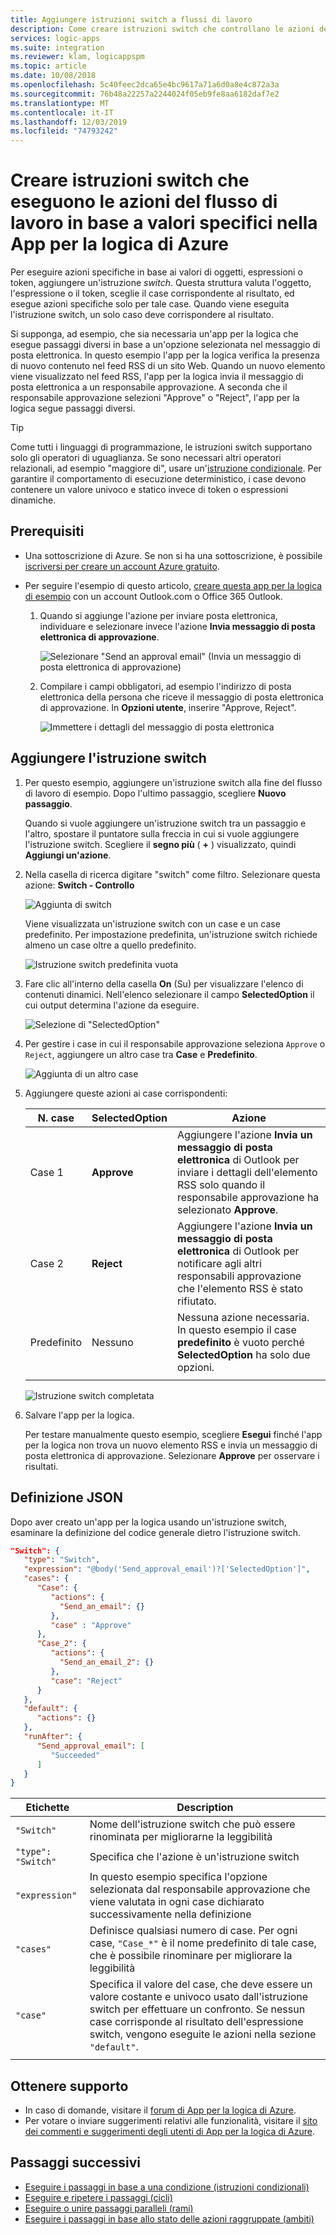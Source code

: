```yaml
---
title: Aggiungere istruzioni switch a flussi di lavoro
description: Come creare istruzioni switch che controllano le azioni del flusso di lavoro in base a valori specifici nella App per la logica di Azure
services: logic-apps
ms.suite: integration
ms.reviewer: klam, logicappspm
ms.topic: article
ms.date: 10/08/2018
ms.openlocfilehash: 5c40feec2dca65e4bc9617a71a6d0a8e4c872a3a
ms.sourcegitcommit: 76b48a22257a2244024f05eb9fe8aa6182daf7e2
ms.translationtype: MT
ms.contentlocale: it-IT
ms.lasthandoff: 12/03/2019
ms.locfileid: "74793242"
---
```

# <a name="create-switch-statements-that-run-workflow-actions-based-on-specific-values-in-azure-logic-apps"></a>Creare istruzioni switch che eseguono le azioni del flusso di lavoro in base a valori specifici nella App per la logica di Azure

Per eseguire azioni specifiche in base ai valori di oggetti, espressioni o token, aggiungere un'istruzione *switch*. Questa struttura valuta l'oggetto, l'espressione o il token, sceglie il case corrispondente al risultato, ed esegue azioni specifiche solo per tale case. Quando viene eseguita l'istruzione switch, un solo caso deve corrispondere al risultato.

Si supponga, ad esempio, che sia necessaria un'app per la logica che esegue passaggi diversi in base a un'opzione selezionata nel messaggio di posta elettronica. In questo esempio l'app per la logica verifica la presenza di nuovo contenuto nel feed RSS di un sito Web. Quando un nuovo elemento viene visualizzato nel feed RSS, l'app per la logica invia il messaggio di posta elettronica a un responsabile approvazione. A seconda che il responsabile approvazione selezioni "Approve" o "Reject", l'app per la logica segue passaggi diversi.

> [!TIP]
> Come tutti i linguaggi di programmazione, le istruzioni switch supportano solo gli operatori di uguaglianza. Se sono necessari altri operatori relazionali, ad esempio "maggiore di", usare un'[istruzione condizionale](../logic-apps/logic-apps-control-flow-conditional-statement.md).
> Per garantire il comportamento di esecuzione deterministico, i case devono contenere un valore univoco e statico invece di token o espressioni dinamiche.

## <a name="prerequisites"></a>Prerequisiti

* Una sottoscrizione di Azure. Se non si ha una sottoscrizione, è possibile [iscriversi per creare un account Azure gratuito](https://azure.microsoft.com/free/).

* Per seguire l'esempio di questo articolo, [creare questa app per la logica di esempio](../logic-apps/quickstart-create-first-logic-app-workflow.md) con un account Outlook.com o Office 365 Outlook.

  1. Quando si aggiunge l'azione per inviare posta elettronica, individuare e selezionare invece l'azione **Invia messaggio di posta elettronica di approvazione**.

     ![Selezionare "Send an approval email" (Invia un messaggio di posta elettronica di approvazione)](./media/logic-apps-control-flow-switch-statement/send-approval-email-action.png)

  1. Compilare i campi obbligatori, ad esempio l'indirizzo di posta elettronica della persona che riceve il messaggio di posta elettronica di approvazione. 
  In **Opzioni utente**, inserire "Approve, Reject".

     ![Immettere i dettagli del messaggio di posta elettronica](./media/logic-apps-control-flow-switch-statement/send-approval-email-details.png)

## <a name="add-switch-statement"></a>Aggiungere l'istruzione switch

1. Per questo esempio, aggiungere un'istruzione switch alla fine del flusso di lavoro di esempio. Dopo l'ultimo passaggio, scegliere **Nuovo passaggio**.

   Quando si vuole aggiungere un'istruzione switch tra un passaggio e l'altro, spostare il puntatore sulla freccia in cui si vuole aggiungere l'istruzione switch. Scegliere il **segno più** ( **+** ) visualizzato, quindi **Aggiungi un'azione**.

1. Nella casella di ricerca digitare "switch" come filtro. Selezionare questa azione: **Switch - Controllo**

   ![Aggiunta di switch](./media/logic-apps-control-flow-switch-statement/add-switch-statement.png)

   Viene visualizzata un'istruzione switch con un case e un case predefinito. 
   Per impostazione predefinita, un'istruzione switch richiede almeno un case oltre a quello predefinito. 

   ![Istruzione switch predefinita vuota](./media/logic-apps-control-flow-switch-statement/empty-switch.png)

1. Fare clic all'interno della casella **On** (Su) per visualizzare l'elenco di contenuti dinamici. Nell'elenco selezionare il campo **SelectedOption** il cui output determina l'azione da eseguire. 

   ![Selezione di "SelectedOption"](./media/logic-apps-control-flow-switch-statement/select-selected-option.png)

1. Per gestire i case in cui il responsabile approvazione seleziona `Approve` o `Reject`, aggiungere un altro case tra **Case** e **Predefinito**. 

   ![Aggiunta di un altro case](./media/logic-apps-control-flow-switch-statement/switch-plus.png)

1. Aggiungere queste azioni ai case corrispondenti:

   | N. case | **SelectedOption** | Azione |
   |--------|--------------------|--------|
   | Case 1 | **Approve** | Aggiungere l'azione **Invia un messaggio di posta elettronica** di Outlook per inviare i dettagli dell'elemento RSS solo quando il responsabile approvazione ha selezionato **Approve**. |
   | Case 2 | **Reject** | Aggiungere l'azione **Invia un messaggio di posta elettronica** di Outlook per notificare agli altri responsabili approvazione che l'elemento RSS è stato rifiutato. |
   | Predefinito | Nessuno | Nessuna azione necessaria. In questo esempio il case **predefinito** è vuoto perché **SelectedOption** ha solo due opzioni. |
   |||

   ![Istruzione switch completata](./media/logic-apps-control-flow-switch-statement/finished-switch.png)

1. Salvare l'app per la logica. 

   Per testare manualmente questo esempio, scegliere **Esegui** finché l'app per la logica non trova un nuovo elemento RSS e invia un messaggio di posta elettronica di approvazione. 
   Selezionare **Approve** per osservare i risultati.

## <a name="json-definition"></a>Definizione JSON

Dopo aver creato un'app per la logica usando un'istruzione switch, esaminare la definizione del codice generale dietro l'istruzione switch.

``` json
"Switch": {
   "type": "Switch",
   "expression": "@body('Send_approval_email')?['SelectedOption']",
   "cases": {
      "Case": {
         "actions": {
           "Send_an_email": {}
         },
         "case" : "Approve"
      },
      "Case_2": {
         "actions": {
           "Send_an_email_2": {}
         },
         "case": "Reject"
      }
   },
   "default": {
      "actions": {}
   },
   "runAfter": {
      "Send_approval_email": [
         "Succeeded"
      ]
   }
}
```

| Etichette | Description |
|-------|-------------|
| `"Switch"`         | Nome dell'istruzione switch che può essere rinominata per migliorarne la leggibilità |
| `"type": "Switch"` | Specifica che l'azione è un'istruzione switch |
| `"expression"`     | In questo esempio specifica l'opzione selezionata dal responsabile approvazione che viene valutata in ogni case dichiarato successivamente nella definizione |
| `"cases"` | Definisce qualsiasi numero di case. Per ogni case, `"Case_*"` è il nome predefinito di tale case, che è possibile rinominare per migliorare la leggibilità |
| `"case"` | Specifica il valore del case, che deve essere un valore costante e univoco usato dall'istruzione switch per effettuare un confronto. Se nessun case corrisponde al risultato dell'espressione switch, vengono eseguite le azioni nella sezione `"default"`. | 
| | | 

## <a name="get-support"></a>Ottenere supporto

* In caso di domande, visitare il [forum di App per la logica di Azure](https://social.msdn.microsoft.com/Forums/en-US/home?forum=azurelogicapps).
* Per votare o inviare suggerimenti relativi alle funzionalità, visitare il [sito dei commenti e suggerimenti degli utenti di App per la logica di Azure](https://aka.ms/logicapps-wish).

## <a name="next-steps"></a>Passaggi successivi

* [Eseguire i passaggi in base a una condizione (istruzioni condizionali)](../logic-apps/logic-apps-control-flow-conditional-statement.md)
* [Eseguire e ripetere i passaggi (cicli)](../logic-apps/logic-apps-control-flow-loops.md)
* [Eseguire o unire passaggi paralleli (rami)](../logic-apps/logic-apps-control-flow-branches.md)
* [Eseguire i passaggi in base allo stato delle azioni raggruppate (ambiti)](../logic-apps/logic-apps-control-flow-run-steps-group-scopes.md)
